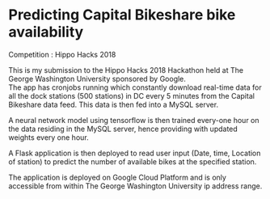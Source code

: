 # Predicting Capital Bikeshare bike availability

Competition : Hippo Hacks 2018  

This is my submission to the Hippo Hacks 2018 Hackathon held at The George Washington University sponsored by Google.  
The app has cronjobs running which constantly download real-time data for all the dock stations (500 stations) in DC every 5 minutes from the Capital Bikeshare data feed. This data is then fed into a MySQL server.

A neural network model using tensorflow is then trained every-one hour on the data residing in the MySQL server, hence providing with updated weights every one hour.

A Flask application is then deployed to read user input (Date, time, Location of station) to predict the number of available bikes at the specified station.

The application is deployed on Google Cloud Platform and is only accessible from within The George Washington University ip address range.